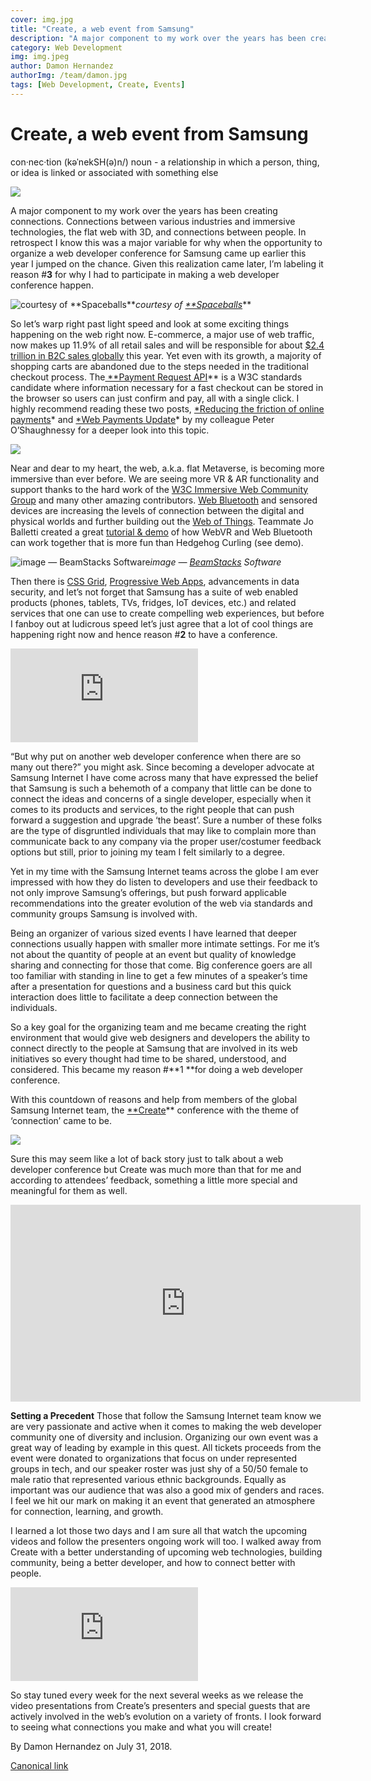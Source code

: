 ```yaml
---
cover: img.jpg
title: "Create, a web event from Samsung"
description: "A major component to my work over the years has been creating connections. Connections between various industries and immersive technologies, the flat web with 3D, and connections between people. In retrospect I know this was a major variable for why when the opportunity to organize a web developer conference for Samsung came up earlier this year I jumped on the chance. Given this realization came later, I’m labeling it reason #**3** for why I had to participate in making a web developer conference happen."
category: Web Development
img: img.jpeg
author: Damon Hernandez
authorImg: /team/damon.jpg
tags: [Web Development, Create, Events]
---
```


# Create, a web event from Samsung

con·nec·tion (kəˈnekSH(ə)n/) noun - a relationship in which a person, thing, or idea is linked or associated with something else

![](https://cdn-images-1.medium.com/max/2000/1*b7JK1YFiZlkk_5fV2nJ7WA.png)

A major component to my work over the years has been creating connections. Connections between various industries and immersive technologies, the flat web with 3D, and connections between people. In retrospect I know this was a major variable for why when the opportunity to organize a web developer conference for Samsung came up earlier this year I jumped on the chance. Given this realization came later, I’m labeling it reason #**3** for why I had to participate in making a web developer conference happen.

![courtesy of [**Spaceballs](https://www.imdb.com/title/tt0094012/)**](https://cdn-images-1.medium.com/max/2048/1*5lfGUktisgDbl7XxC_W9kw.jpeg)*courtesy of [**Spaceballs](https://www.imdb.com/title/tt0094012/)***

So let’s warp right past light speed and look at some exciting things happening on the web right now. E-commerce, a major use of web traffic, now makes up 11.9% of all retail sales and will be responsible for about [$2.4 trillion in B2C sales globally](https://www.statista.com/statistics/261245/b2c-e-commerce-sales-worldwide/) this year. Yet even with its growth, a majority of shopping carts are abandoned due to the steps needed in the traditional checkout process. The[ **Payment Request API](https://www.w3.org/TR/payment-request/)** is a W3C standards candidate where information necessary for a fast checkout can be stored in the browser so users can just confirm and pay, all with a single click. I highly recommend reading these two posts, [*Reducing the friction of online payments](https://medium.com/samsung-internet-dev/reducing-the-friction-of-online-payments-b400d65d583e)* and [*Web Payments Update](https://medium.com/samsung-internet-dev/web-payments-update-new-payment-apps-on-their-way-and-more-cef1c62edaf6)* by my colleague Peter O’Shaughnessy for a deeper look into this topic.

![](https://cdn-images-1.medium.com/max/2000/1*wbS2r2txt-hWExdha8tS0A.png)

Near and dear to my heart, the web, a.k.a. flat Metaverse, is becoming more immersive than ever before. We are seeing more VR & AR functionality and support thanks to the hard work of the [W3C Immersive Web Community Group](https://www.w3.org/community/immersive-web/) and many other amazing contributors. [Web Bluetooth](https://www.w3.org/community/web-bluetooth/) and sensored devices are increasing the levels of connection between the digital and physical worlds and further building out the [Web of Things](https://www.w3.org/WoT/). Teammate Jo Balletti created a great [tutorial & demo](https://medium.com/samsung-internet-dev/hedgehog-curling-with-webbluetooth-and-webvr-a9ac7fb2f752) of how WebVR and Web Bluetooth can work together that is more fun than Hedgehog Curling (see demo).

![image — [BeamStacks](https://www.beamstacks.com/blog/new-realities-3d-vr-ar-and-the-future-of-design-next-big-thing-in-the-gis-industry/) Software](https://cdn-images-1.medium.com/max/4358/1*HShivNQ7IEkjfASEjq_WCA.jpeg)*image — [BeamStacks](https://www.beamstacks.com/blog/new-realities-3d-vr-ar-and-the-future-of-design-next-big-thing-in-the-gis-industry/) Software*

Then there is [CSS Grid](https://medium.com/samsung-internet-dev/common-responsive-layouts-with-css-grid-and-some-without-245a862f48df), [Progressive Web Apps](https://medium.com/samsung-internet-dev/6-myths-of-progressive-web-apps-81e28ca9d2b1), advancements in data security, and let’s not forget that Samsung has a suite of web enabled products (phones, tablets, TVs, fridges, IoT devices, etc.) and related services that one can use to create compelling web experiences, but before I fanboy out at ludicrous speed let’s just agree that a lot of cool things are happening right now and hence reason #**2** to have a conference.

<iframe src="https://medium.com/media/17e9f2dd491c9e6ce502bc06094b2fb1" frameborder=0></iframe>

“But why put on another web developer conference when there are so many out there?” you might ask. Since becoming a developer advocate at Samsung Internet I have come across many that have expressed the belief that Samsung is such a behemoth of a company that little can be done to connect the ideas and concerns of a single developer, especially when it comes to its products and services, to the right people that can push forward a suggestion and upgrade ‘the beast’. Sure a number of these folks are the type of disgruntled individuals that may like to complain more than communicate back to any company via the proper user/costumer feedback options but still, prior to joining my team I felt similarly to a degree.

Yet in my time with the Samsung Internet teams across the globe I am ever impressed with how they do listen to developers and use their feedback to not only improve Samsung’s offerings, but push forward applicable recommendations into the greater evolution of the web via standards and community groups Samsung is involved with.

Being an organizer of various sized events I have learned that deeper connections usually happen with smaller more intimate settings. For me it’s not about the quantity of people at an event but quality of knowledge sharing and connecting for those that come. Big conference goers are all too familiar with standing in line to get a few minutes of a speaker’s time after a presentation for questions and a business card but this quick interaction does little to facilitate a deep connection between the individuals.

So a key goal for the organizing team and me became creating the right environment that would give web designers and developers the ability to connect directly to the people at Samsung that are involved in its web initiatives so every thought had time to be shared, understood, and considered. This became my reason #**1 **for doing a web developer conference.

With this countdown of reasons and help from members of the global Samsung Internet team, the [**Create](https://samsungcreate.com/)** conference with the theme of ‘connection’ came to be.

![](https://cdn-images-1.medium.com/max/3840/1*cYKYlZfLymMqOj9sH4k9ig.png)

Sure this may seem like a lot of back story just to talk about a web developer conference but Create was much more than that for me and according to attendees’ feedback, something a little more special and meaningful for them as well.

<center><iframe width="560" height="315" src="https://www.youtube.com/embed/bYDk3x4r_FI" frameborder="0" allowfullscreen></iframe></center>

**Setting a Precedent**
Those that follow the Samsung Internet team know we are very passionate and active when it comes to making the web developer community one of diversity and inclusion. Organizing our own event was a great way of leading by example in this quest. All tickets proceeds from the event were donated to organizations that focus on under represented groups in tech, and our speaker roster was just shy of a 50/50 female to male ratio that represented various ethnic backgrounds. Equally as important was our audience that was also a good mix of genders and races. I feel we hit our mark on making it an event that generated an atmosphere for connection, learning, and growth.

I learned a lot those two days and I am sure all that watch the upcoming videos and follow the presenters ongoing work will too. I walked away from Create with a better understanding of upcoming web technologies, building community, being a better developer, and how to connect better with people.

<iframe src="https://medium.com/media/b58bc9de1343696cb8eb747dc279c27b" frameborder=0></iframe>

So stay tuned every week for the next several weeks as we release the video presentations from Create’s presenters and special guests that are actively involved in the web’s evolution on a variety of fronts. I look forward to seeing what connections you make and what you will create!



By Damon Hernandez on July 31, 2018.

[Canonical link](https://medium.com/samsung-internet-dev/create-a-web-event-from-samsung-e69e7c23beb2)
